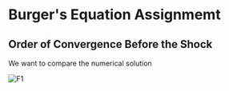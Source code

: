 # Burger's Equation Assignmemt
## Order of Convergence Before the Shock

We want to compare the numerical solution


![F1]

[F1]:http://chart.apis.google.com/chart?cht=tx&chl=f_{\Delta{x}}-f_{\frac{\Delta{x}}{2}}=\alpha(f_{\frac{\Delta{x}}{2}}-f_{\frac{\Delta{x}}{4}})
